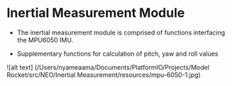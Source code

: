 # Inertial Measurement Module

* The inertial measurement module is comprised of functions interfacing the MPU6050 IMU.

* Supplementary functions for calculation of pitch, yaw and roll values

![alt text] (/Users/nyameaama/Documents/PlatformIO/Projects/Model Rocket/src/NEO/Inertial Measurement/resources/mpu-6050-1.jpg)
